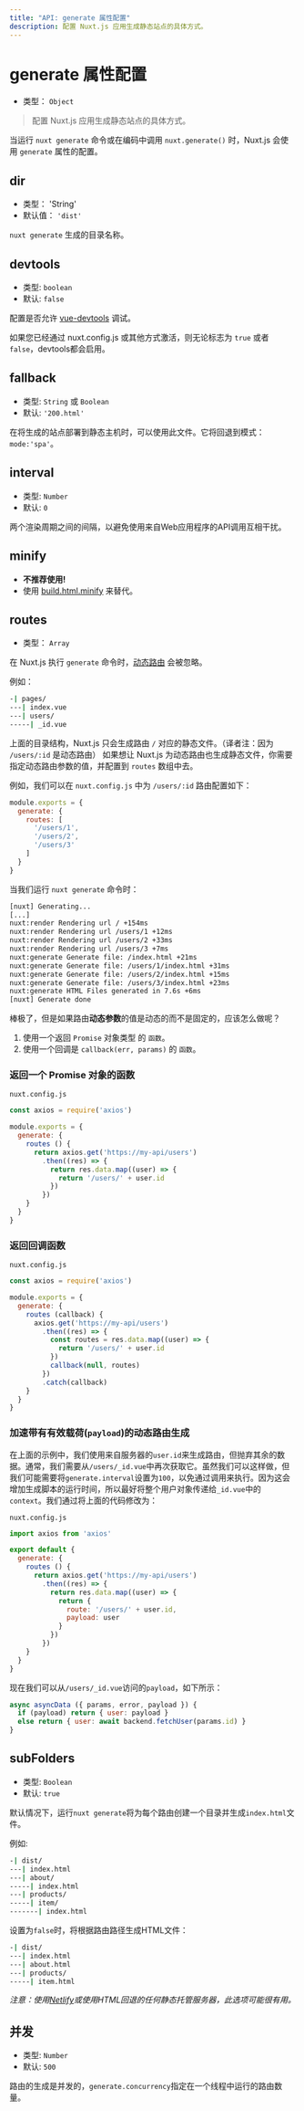 ```yaml
---
title: "API: generate 属性配置"
description: 配置 Nuxt.js 应用生成静态站点的具体方式。
---
```


# generate 属性配置

- 类型： `Object`

> 配置 Nuxt.js 应用生成静态站点的具体方式。

当运行 `nuxt generate` 命令或在编码中调用 `nuxt.generate()` 时，Nuxt.js 会使用 `generate` 属性的配置。

## dir

- 类型： 'String'
- 默认值： `'dist'`

`nuxt generate` 生成的目录名称。

## devtools

- 类型: `boolean`
- 默认: `false`

配置是否允许 [vue-devtools](https://github.com/vuejs/vue-devtools) 调试。

如果您已经通过 nuxt.config.js 或其他方式激活，则无论标志为 `true` 或者 `false`，devtools都会启用。

## fallback

- 类型: `String` 或 `Boolean`
- 默认: `'200.html'`

在将生成的站点部署到静态主机时，可以使用此文件。它将回退到模式：`mode:'spa'`。

## interval

- 类型: `Number`
- 默认: `0`

两个渲染周期之间的间隔，以避免使用来自Web应用程序的API调用互相干扰。

## minify

- **不推荐使用!**
- 使用 [build.html.minify](/api/configuration-build#html-minify) 来替代。

## routes

- 类型： `Array`

在 Nuxt.js 执行 `generate` 命令时，[动态路由](/guide/routing#动态路由) 会被忽略。

例如：

```bash
-| pages/
---| index.vue
---| users/
-----| _id.vue
```

上面的目录结构，Nuxt.js 只会生成路由 `/` 对应的静态文件。（译者注：因为 `/users/:id` 是动态路由）
如果想让 Nuxt.js 为动态路由也生成静态文件，你需要指定动态路由参数的值，并配置到 `routes` 数组中去。

例如，我们可以在 `nuxt.config.js` 中为 `/users/:id` 路由配置如下：
```js
module.exports = {
  generate: {
    routes: [
      '/users/1',
      '/users/2',
      '/users/3'
    ]
  }
}
```

当我们运行 `nuxt generate` 命令时：
```bash
[nuxt] Generating...
[...]
nuxt:render Rendering url / +154ms
nuxt:render Rendering url /users/1 +12ms
nuxt:render Rendering url /users/2 +33ms
nuxt:render Rendering url /users/3 +7ms
nuxt:generate Generate file: /index.html +21ms
nuxt:generate Generate file: /users/1/index.html +31ms
nuxt:generate Generate file: /users/2/index.html +15ms
nuxt:generate Generate file: /users/3/index.html +23ms
nuxt:generate HTML Files generated in 7.6s +6ms
[nuxt] Generate done
```

棒极了，但是如果路由**动态参数**的值是动态的而不是固定的，应该怎么做呢？
1. 使用一个返回 `Promise` 对象类型 的 `函数`。
2. 使用一个回调是 `callback(err, params)` 的 `函数`。

### 返回一个 Promise 对象的函数

`nuxt.config.js`
```js
const axios = require('axios')

module.exports = {
  generate: {
    routes () {
      return axios.get('https://my-api/users')
        .then((res) => {
          return res.data.map((user) => {
            return '/users/' + user.id
          })
        })
    }
  }
}
```

### 返回回调函数

`nuxt.config.js`
```js
const axios = require('axios')

module.exports = {
  generate: {
    routes (callback) {
      axios.get('https://my-api/users')
        .then((res) => {
          const routes = res.data.map((user) => {
            return '/users/' + user.id
          })
          callback(null, routes)
        })
        .catch(callback)
    }
  }
}
```

### 加速带有有效载荷(`payload`)的动态路由生成

在上面的示例中，我们使用来自服务器的`user.id`来生成路由，但抛弃其余的数据。通常，我们需要从`/users/_id.vue`中再次获取它。虽然我们可以这样做，但我们可能需要将`generate.interval`设置为`100`，以免通过调用来执行。因为这会增加生成脚本的运行时间，所以最好将整个用户对象传递给`_id.vue`中的`context`。我们通过将上面的代码修改为：

`nuxt.config.js`

```js
import axios from 'axios'

export default {
  generate: {
    routes () {
      return axios.get('https://my-api/users')
        .then((res) => {
          return res.data.map((user) => {
            return {
              route: '/users/' + user.id,
              payload: user
            }
          })
        })
    }
  }
}
```

现在我们可以从`/users/_id.vue`访问的`payload`，如下所示：

```js
async asyncData ({ params, error, payload }) {
  if (payload) return { user: payload }
  else return { user: await backend.fetchUser(params.id) }
}
```

## subFolders

- 类型: `Boolean`
- 默认: `true`

默认情况下，运行`nuxt generate`将为每个路由创建一个目录并生成`index.html`文件。

例如:

```bash
-| dist/
---| index.html
---| about/
-----| index.html
---| products/
-----| item/
-------| index.html
```

设置为`false`时，将根据路由路径生成HTML文件：

```bash
-| dist/
---| index.html
---| about.html
---| products/
-----| item.html
```
_注意：使用[Netlify](https://netlify.com)或使用HTML回退的任何静态托管服务器，此选项可能很有用。_

## 并发

- 类型: `Number`
- 默认: `500`

路由的生成是并发的，`generate.concurrency`指定在一个线程中运行的路由数量。
